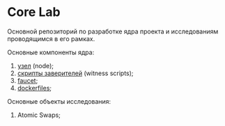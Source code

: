 # Core Lab
Основной репозиторий по разработке ядра проекта и исследованиям проводящимся в его рамках.

Основные компоненты ядра:
1. [узел](https://github.com/u-transnet/transnet-core) (node);
2. [скрипты заверителей](https://github.com/u-transnet/witness-scripts) (witness scripts);
3. [faucet](https://github.com/u-transnet/utransnet-faucet);
4. [dockerfiles](https://github.com/u-transnet/dockerfiles);

Основные объекты исследования:
1. Atomic Swaps;
